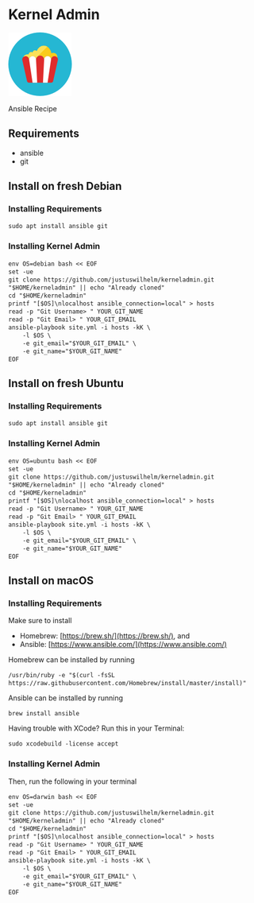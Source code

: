 # Kernel Admin

![popcorn](docs/popcorn.png)

Ansible Recipe

## Requirements

+ ansible
+ git

## Install on fresh Debian

### Installing Requirements

```
sudo apt install ansible git
```

### Installing Kernel Admin

```
env OS=debian bash << EOF
set -ue
git clone https://github.com/justuswilhelm/kerneladmin.git "$HOME/kerneladmin" || echo "Already cloned"
cd "$HOME/kerneladmin"
printf "[$OS]\nlocalhost ansible_connection=local" > hosts
read -p "Git Username> " YOUR_GIT_NAME
read -p "Git Email> " YOUR_GIT_EMAIL
ansible-playbook site.yml -i hosts -kK \
    -l $OS \
    -e git_email="$YOUR_GIT_EMAIL" \
    -e git_name="$YOUR_GIT_NAME"
EOF
```

## Install on fresh Ubuntu

### Installing Requirements

```
sudo apt install ansible git
```

### Installing Kernel Admin

```
env OS=ubuntu bash << EOF
set -ue
git clone https://github.com/justuswilhelm/kerneladmin.git "$HOME/kerneladmin" || echo "Already cloned"
cd "$HOME/kerneladmin"
printf "[$OS]\nlocalhost ansible_connection=local" > hosts
read -p "Git Username> " YOUR_GIT_NAME
read -p "Git Email> " YOUR_GIT_EMAIL
ansible-playbook site.yml -i hosts -kK \
    -l $OS \
    -e git_email="$YOUR_GIT_EMAIL" \
    -e git_name="$YOUR_GIT_NAME"
EOF
```

## Install on macOS

### Installing Requirements

Make sure to install

- Homebrew: [https://brew.sh/](https://brew.sh/), and
- Ansible: [https://www.ansible.com/](https://www.ansible.com/)

Homebrew can be installed by running

```
/usr/bin/ruby -e "$(curl -fsSL https://raw.githubusercontent.com/Homebrew/install/master/install)"
```

Ansible can be installed by running

```
brew install ansible
```

Having trouble with XCode? Run this in your Terminal:

```
sudo xcodebuild -license accept
```

### Installing Kernel Admin

Then, run the following in your terminal

```
env OS=darwin bash << EOF
set -ue
git clone https://github.com/justuswilhelm/kerneladmin.git "$HOME/kerneladmin" || echo "Already cloned"
cd "$HOME/kerneladmin"
printf "[$OS]\nlocalhost ansible_connection=local" > hosts
read -p "Git Username> " YOUR_GIT_NAME
read -p "Git Email> " YOUR_GIT_EMAIL
ansible-playbook site.yml -i hosts -kK \
    -l $OS \
    -e git_email="$YOUR_GIT_EMAIL" \
    -e git_name="$YOUR_GIT_NAME"
EOF
```
